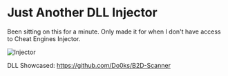 # Just Another DLL Injector

Been sitting on this for a minute. Only made it for when I don't have access to Cheat Engines Injector.

![Injector](https://github.com/user-attachments/assets/a3ab45e0-a747-441c-8d9e-d835b8ba77bb)

DLL Showcased: https://github.com/Do0ks/B2D-Scanner

